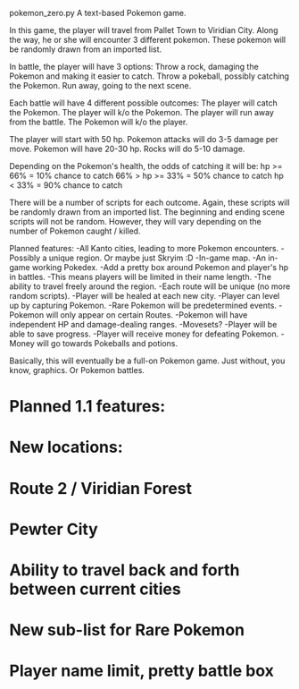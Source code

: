 pokemon_zero.py
A text-based Pokemon game.

In this game, the player will travel from Pallet Town to Viridian City.
Along the way, he or she will encounter 3 different pokemon.
These pokemon will be randomly drawn from an imported list.

In battle, the player will have 3 options:
Throw a rock, damaging the Pokemon and making it easier to catch.
Throw a pokeball, possibly catching the Pokemon.
Run away, going to the next scene.

Each battle will have 4 different possible outcomes:
The player will catch the Pokemon.
The player will k/o the Pokemon.
The player will run away from the battle.
The Pokemon will k/o the player.

The player will start with 50 hp.
Pokemon attacks will do 3-5 damage per move.
Pokemon will have 20-30 hp.
Rocks will do 5-10 damage.

Depending on the Pokemon's health, the odds of catching it will be:
 hp >= 66%       = 10% chance to catch
 66% > hp >= 33% = 50% chance to catch
 hp < 33%        = 90% chance to catch

There will be a number of scripts for each outcome.
Again, these scripts will be randomly drawn from an imported list.
The beginning and ending scene scripts will not be random.
However, they will vary depending on the number of Pokemon caught / killed.

Planned features:
-All Kanto cities, leading to more Pokemon encounters.
	-Possibly a unique region. Or maybe just Skryim :D
-In-game map.
-An in-game working Pokedex.
-Add a pretty box around Pokemon and player's hp in battles.
	-This means players will be limited in their name length.
-The ability to travel freely around the region.
-Each route will be unique (no more random scripts).
-Player will be healed at each new city.
-Player can level up by capturing Pokemon.
-Rare Pokemon will be predetermined events.
-Pokemon will only appear on certain Routes.
-Pokemon will have independent HP and damage-dealing ranges.
	-Movesets?
-Player will be able to save progress.
-Player will receive money for defeating Pokemon.
-Money will go towards Pokeballs and potions.

Basically, this will eventually be a full-on Pokemon game.
Just without, you know, graphics. Or Pokemon battles.


# Planned 1.1 features:
# New locations:
#	Route 2 / Viridian Forest
#	Pewter City
# Ability to travel back and forth between current cities
# New sub-list for Rare Pokemon
# Player name limit, pretty battle box
